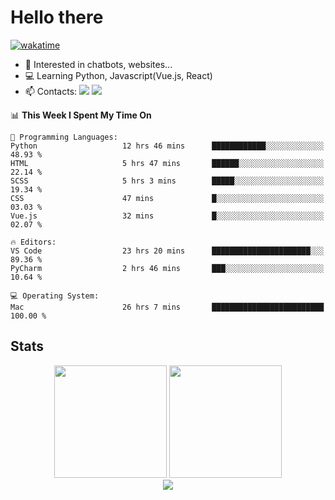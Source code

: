 # Hello there

[![wakatime](https://wakatime.com/badge/user/018bd4cf-9224-4729-b4f3-31fc6a93ca34.svg)](https://wakatime.com/@flamescoder)

- 👀 Interested in chatbots, websites...
- 💻 Learning Python, Javascript(Vue.js, React)
- 📫 Contacts: <a href="https://t.me/FlameCoder0_0" target="_blank"><img src="https://img.shields.io/badge/telegram-0088cc?logo=telegram&logoColor=white"/></a> <a href="https://discord.gg/3wt8QRndjm" target="_blank"><img src="https://img.shields.io/badge/discord-5865F2?logo=discord&logoColor=white"/></a>

<!--START_SECTION:waka-->
📊 **This Week I Spent My Time On** 

```text
💬 Programming Languages: 
Python                   12 hrs 46 mins      ████████████░░░░░░░░░░░░░   48.93 % 
HTML                     5 hrs 47 mins       ██████░░░░░░░░░░░░░░░░░░░   22.14 % 
SCSS                     5 hrs 3 mins        █████░░░░░░░░░░░░░░░░░░░░   19.34 % 
CSS                      47 mins             █░░░░░░░░░░░░░░░░░░░░░░░░   03.03 % 
Vue.js                   32 mins             █░░░░░░░░░░░░░░░░░░░░░░░░   02.07 % 

🔥 Editors: 
VS Code                  23 hrs 20 mins      ██████████████████████░░░   89.36 % 
PyCharm                  2 hrs 46 mins       ███░░░░░░░░░░░░░░░░░░░░░░   10.64 % 

💻 Operating System: 
Mac                      26 hrs 7 mins       █████████████████████████   100.00 % 
```


<!--END_SECTION:waka-->

<h2>Stats</h2>

<div align="center">
  <img height="180" src="https://github-readme-stats-sigma-five.vercel.app/api?username=FlamesC0der&show_icons=true&count_private=true&theme=codeSTACKr&bg_color=0d1117&border_color=30363d"/>
  <img height="180" src="https://github-readme-stats-sigma-five.vercel.app//api/top-langs/?username=FlamesC0der&layout=compact&theme=codeSTACKr&border_color=30363d&bg_color=0d1117"/>
</div>

<div align="center">
  <img src="https://komarev.com/ghpvc/?username=FlamesC0der&style=flat-square&color=red"/>
</div>

